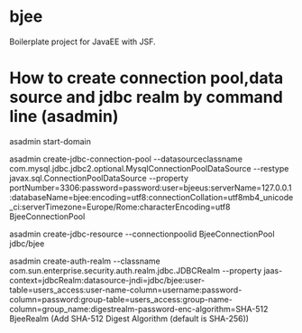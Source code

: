# bjee

Boilerplate project for JavaEE with JSF.

# How to create connection pool,data source and jdbc realm by command line (asadmin)

asadmin start-domain

asadmin create-jdbc-connection-pool --datasourceclassname com.mysql.jdbc.jdbc2.optional.MysqlConnectionPoolDataSource --restype javax.sql.ConnectionPoolDataSource --property portNumber=3306:password=password:user=bjeeus:serverName=127.0.0.1:databaseName=bjee:encoding=utf8:connectionCollation=utf8mb4_unicode_ci:serverTimezone=Europe/Rome:characterEncoding=utf8 BjeeConnectionPool

asadmin create-jdbc-resource --connectionpoolid BjeeConnectionPool jdbc/bjee

asadmin create-auth-realm --classname com.sun.enterprise.security.auth.realm.jdbc.JDBCRealm --property jaas-context=jdbcRealm:datasource-jndi=jdbc/bjee:user-table=users_access:user-name-column=username:password-column=password:group-table=users_access:group-name-column=group_name:digestrealm-password-enc-algorithm=SHA-512 BjeeRealm
(Add SHA-512 Digest Algorithm (default is SHA-256))